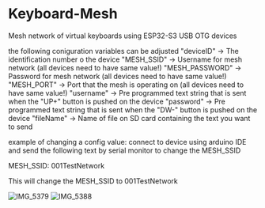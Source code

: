 # Keyboard-Mesh
Mesh network of virtual keyboards using ESP32-S3 USB OTG devices

the following coniguration variables can be adjusted
  "deviceID" -> The identification number o the device
  "MESH_SSID" -> Username for mesh network (all devices need to have same value!)
  "MESH_PASSWORD" -> Password for mesh network (all devices need to have same value!)
  "MESH_PORT" -> Port that the mesh is operating on (all devices need to have same value!)
  "username" -> Pre programmed text string that is sent when the "UP+" button is pushed on the device
  "password" -> Pre programmed text string that is sent when the "DW-" button is pushed on the device
  "fileName" -> Name of file on SD card containing the text you want to send

example of changing a config value:  connect to device using arduino IDE and send the following text by serial monitor to change the MESH_SSID

MESH_SSID: 001TestNetwork

This will change the MESH_SSID to 001TestNetwork
  
![IMG_5379](https://github.com/digivi13/Keyboard-Mesh/assets/33264428/51a60f03-62eb-408f-af15-39eb6f38eb31)
![IMG_5388](https://github.com/digivi13/Keyboard-Mesh/assets/33264428/71a883cd-e1c2-437c-8cff-66bf5fe72a1a)
